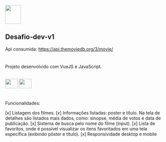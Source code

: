 <img height="60" width="50" src="https://www.themoviedb.org/assets/2/v4/logos/v2/blue_square_1-5bdc75aaebeb75dc7ae79426ddd9be3b2be1e342510f8202baf6bffa71d7f5c4.svg" />

## Desafio-dev-v1
Api consumida: https://api.themoviedb.org/3/movie/
 #
Projeto desenvolvido com VueJS e JavaScript. 
<div style="display: inline-block"><br>
  <img align="center" height="30" width="40" src="https://cdn.jsdelivr.net/gh/devicons/devicon/icons/javascript/javascript-original.svg" />
  <img align="center" height="30" width="40" src="https://cdn.jsdelivr.net/gh/devicons/devicon/icons/vuejs/vuejs-original-wordmark.svg" />
</div>

#

Funcionalidades:

 [x] Listagem dos filmes.
 [x] Informações listadas: poster e  título. Na tela de detalhes são listados mais dados, como:  sinopse, média de votos e data de publicação.
 [x] Sistema de busca pelo nome do filme (input).
 [x] Lista de favoritos, onde é possível visualizar os itens favoritados em uma tela específica (exibindo pôster e título).
 [x] Responsividade desktop e mobile
